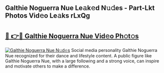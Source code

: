 ## Galthie Noguerra Nue Le𝚊k𝚎d N𝚞𝚍es - Part-Lkt Photos Vid𝚎o Le𝚊ks rLxQg

# <h2><a href="http://fb8fn8.evod.top/?m=Galthie+Noguerra+Nue">🔗 👉🔴 Galthie Noguerra Nue Vid𝚎o Ph𝚘t𝚘s</a></h2>

[![Galthie Noguerra Nue N𝚞d𝚎s](https://i.imgur.com/8V9OHl7.gif)](http://fb8fn8.evod.top/?m=Galthie+Noguerra+Nue)
Social media personality Galthie Noguerra Nue recognized for their dance and lifestyle content. A public figure like Galthie Noguerra Nue, with a large following and a strong voice, can inspire and motivate others to make a difference. 
